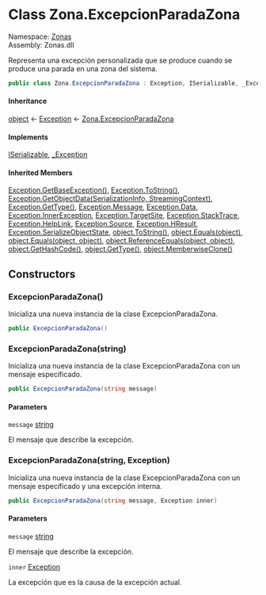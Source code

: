# <a id="Zonas_Zona_ExcepcionParadaZona"></a> Class Zona.ExcepcionParadaZona

Namespace: [Zonas](Zonas.md)  
Assembly: Zonas.dll  

Representa una excepción personalizada que se produce cuando se produce una parada en una zona del sistema.

```csharp
public class Zona.ExcepcionParadaZona : Exception, ISerializable, _Exception
```

#### Inheritance

[object](https://learn.microsoft.com/dotnet/api/system.object) ← 
[Exception](https://learn.microsoft.com/dotnet/api/system.exception) ← 
[Zona.ExcepcionParadaZona](Zonas.Zona.ExcepcionParadaZona.md)

#### Implements

[ISerializable](https://learn.microsoft.com/dotnet/api/system.runtime.serialization.iserializable), 
[\_Exception](https://learn.microsoft.com/dotnet/api/system.runtime.interopservices.\_exception)

#### Inherited Members

[Exception.GetBaseException\(\)](https://learn.microsoft.com/dotnet/api/system.exception.getbaseexception), 
[Exception.ToString\(\)](https://learn.microsoft.com/dotnet/api/system.exception.tostring), 
[Exception.GetObjectData\(SerializationInfo, StreamingContext\)](https://learn.microsoft.com/dotnet/api/system.exception.getobjectdata), 
[Exception.GetType\(\)](https://learn.microsoft.com/dotnet/api/system.exception.gettype), 
[Exception.Message](https://learn.microsoft.com/dotnet/api/system.exception.message), 
[Exception.Data](https://learn.microsoft.com/dotnet/api/system.exception.data), 
[Exception.InnerException](https://learn.microsoft.com/dotnet/api/system.exception.innerexception), 
[Exception.TargetSite](https://learn.microsoft.com/dotnet/api/system.exception.targetsite), 
[Exception.StackTrace](https://learn.microsoft.com/dotnet/api/system.exception.stacktrace), 
[Exception.HelpLink](https://learn.microsoft.com/dotnet/api/system.exception.helplink), 
[Exception.Source](https://learn.microsoft.com/dotnet/api/system.exception.source), 
[Exception.HResult](https://learn.microsoft.com/dotnet/api/system.exception.hresult), 
[Exception.SerializeObjectState](https://learn.microsoft.com/dotnet/api/system.exception.serializeobjectstate), 
[object.ToString\(\)](https://learn.microsoft.com/dotnet/api/system.object.tostring), 
[object.Equals\(object\)](https://learn.microsoft.com/dotnet/api/system.object.equals\#system\-object\-equals\(system\-object\)), 
[object.Equals\(object, object\)](https://learn.microsoft.com/dotnet/api/system.object.equals\#system\-object\-equals\(system\-object\-system\-object\)), 
[object.ReferenceEquals\(object, object\)](https://learn.microsoft.com/dotnet/api/system.object.referenceequals), 
[object.GetHashCode\(\)](https://learn.microsoft.com/dotnet/api/system.object.gethashcode), 
[object.GetType\(\)](https://learn.microsoft.com/dotnet/api/system.object.gettype), 
[object.MemberwiseClone\(\)](https://learn.microsoft.com/dotnet/api/system.object.memberwiseclone)

## Constructors

### <a id="Zonas_Zona_ExcepcionParadaZona__ctor"></a> ExcepcionParadaZona\(\)

Inicializa una nueva instancia de la clase ExcepcionParadaZona.

```csharp
public ExcepcionParadaZona()
```

### <a id="Zonas_Zona_ExcepcionParadaZona__ctor_System_String_"></a> ExcepcionParadaZona\(string\)

Inicializa una nueva instancia de la clase ExcepcionParadaZona con un mensaje especificado.

```csharp
public ExcepcionParadaZona(string message)
```

#### Parameters

`message` [string](https://learn.microsoft.com/dotnet/api/system.string)

El mensaje que describe la excepción.

### <a id="Zonas_Zona_ExcepcionParadaZona__ctor_System_String_System_Exception_"></a> ExcepcionParadaZona\(string, Exception\)

Inicializa una nueva instancia de la clase ExcepcionParadaZona con un mensaje especificado y una excepción interna.

```csharp
public ExcepcionParadaZona(string message, Exception inner)
```

#### Parameters

`message` [string](https://learn.microsoft.com/dotnet/api/system.string)

El mensaje que describe la excepción.

`inner` [Exception](https://learn.microsoft.com/dotnet/api/system.exception)

La excepción que es la causa de la excepción actual.

